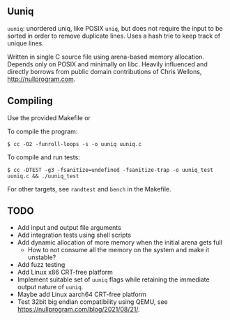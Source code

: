 ## Uuniq

`uuniq`: unordered uniq, like POSIX `uniq`, but does not require the input to be sorted in order to remove duplicate lines. Uses a hash trie to keep track of unique lines.

Written in single C source file using arena-based memory allocation. Depends only on POSIX and minimally on libc. Heavily influenced and directly borrows from public domain contributions of Chris Wellons, http://nullprogram.com.

## Compiling

Use the provided Makefile or

To compile the program:
```shell
$ cc -O2 -funroll-loops -s -o uuniq uuniq.c
```

To compile and run tests:
```shell
$ cc -DTEST -g3 -fsanitize=undefined -fsanitize-trap -o uuniq_test uuniq.c && ./uuniq_test
```

For other targets, see `randtest` and `bench` in the Makefile.

## TODO
- Add input and output file arguments
- Add integration tests using shell scripts
- Add dynamic allocation of more memory when the initial arena gets full
  - How to not consume all the memory on the system and make it unstable?
- Add fuzz testing
- Add Linux x86 CRT-free platform
- Implement suitable set of `uuniq` flags while retaining the immediate output nature of `uuniq`.
- Maybe add Linux aarch64 CRT-free platform
- Test 32bit big endian compatibility using QEMU, see https://nullprogram.com/blog/2021/08/21/.
